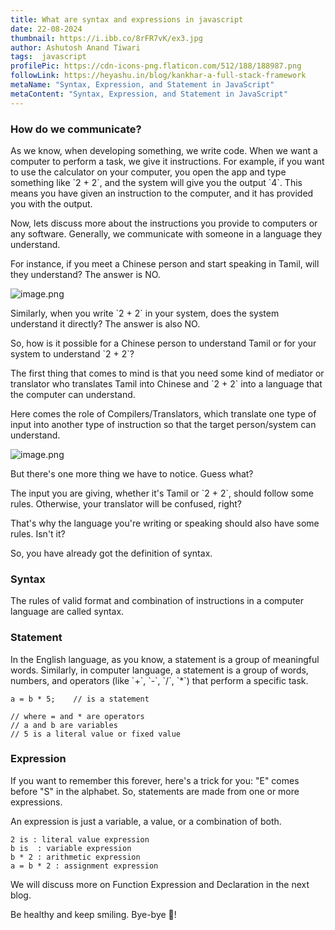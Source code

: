 ```yaml
---
title: What are syntax and expressions in javascript
date: 22-08-2024
thumbnail: https://i.ibb.co/8rFR7vK/ex3.jpg
author: Ashutosh Anand Tiwari
tags:  javascript
profilePic: https://cdn-icons-png.flaticon.com/512/188/188987.png
followLink: https://heyashu.in/blog/kankhar-a-full-stack-framework
metaName: "Syntax, Expression, and Statement in JavaScript"
metaContent: "Syntax, Expression, and Statement in JavaScript"
---
```

### How do we communicate?



As we know, when developing something, we write code. When we want a computer to perform a task, we give it instructions. For example, if you want to use the calculator on your computer, you open the app and type something like \`2 + 2\`, and the system will give you the output \`4\`. This means you have given an instruction to the computer, and it has provided you with the output.

Now, lets discuss more about the instructions you provide to computers or any software. Generally, we communicate with someone in a language they understand.

For instance, if you meet a Chinese person and start speaking in Tamil, will they understand? The answer is NO.

![image.png](https://i.ibb.co/WGg3T42/ex2.jpg)

Similarly, when you write \`2 + 2\` in your system, does the system understand it directly? The answer is also NO.

So, how is it possible for a Chinese person to understand Tamil or for your system to understand \`2 + 2\`?

The first thing that comes to mind is that you need some kind of mediator or translator who translates Tamil into Chinese and \`2 + 2\` into a language that the computer can understand.

Here comes the role of Compilers/Translators, which translate one type of input into another type of instruction so that the target person/system can understand.

![image.png](https://i.ibb.co/8rFR7vK/ex3.jpg)

But there's one more thing we have to notice. Guess what?

The input you are giving, whether it's Tamil or \`2 + 2\`, should follow some rules. Otherwise, your translator will be confused, right?

That's why the language you're writing or speaking should also have some rules. Isn't it?

So, you have already got the definition of syntax.

### Syntax

The rules of valid format and combination of instructions in a computer language are called syntax.

### Statement

In the English language, as you know, a statement is a group of meaningful words. Similarly, in computer language, a statement is a group of words, numbers, and operators (like \`+\`, \`-\`, \`/\`, \`*\`) that perform a specific task.

```
a = b * 5;    // is a statement

// where = and * are operators
// a and b are variables
// 5 is a literal value or fixed value

```

### Expression

If you want to remember this forever, here's a trick for you: "E" comes before "S" in the alphabet. So, statements are made from one or more expressions.

An expression is just a variable, a value, or a combination of both.

```
2 is : literal value expression
b is  : variable expression
b * 2 : arithmetic expression
a = b * 2 : assignment expression

```

We will discuss more on Function Expression and Declaration in the next blog.


Be healthy and keep smiling. Bye-bye 👋!


